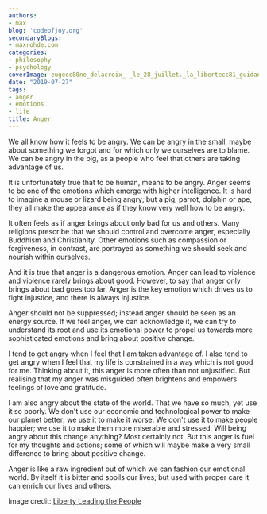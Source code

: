 ```yaml
---
authors:
- max
blog: 'codeofjoy.org'
secondaryBlogs:
- maxrohde.com
categories:
- philosophy
- psychology
coverImage: eugecc80ne_delacroix_-_le_28_juillet._la_libertecc81_guidant_le_peuple.jpg
date: "2019-07-27"
tags:
- anger
- emotions
- life
title: Anger
---
```


We all know how it feels to be angry. We can be angry in the small, maybe about something we forgot and for which only we ourselves are to blame. We can be angry in the big, as a people who feel that others are taking advantage of us.

It is unfortunately true that to be human, means to be angry. Anger seems to be one of the emotions which emerge with higher intelligence. It is hard to imagine a mouse or lizard being angry; but a pig, parrot, dolphin or ape, they all make the appearance as if they know very well how to be angry.

It often feels as if anger brings about only bad for us and others. Many religions prescribe that we should control and overcome anger, especially Buddhism and Christianity. Other emotions such as compassion or forgiveness, in contrast, are portrayed as something we should seek and nourish within ourselves.

And it is true that anger is a dangerous emotion. Anger can lead to violence and violence rarely brings about good. However, to say that anger only brings about bad goes too far. Anger is the key emotion which drives us to fight injustice, and there is always injustice.

Anger should not be suppressed; instead anger should be seen as an energy source. If we feel anger, we can acknowledge it, we can try to understand its root and use its emotional power to propel us towards more sophisticated emotions and bring about positive change.

I tend to get angry when I feel that I am taken advantage of. I also tend to get angry when I feel that my life is constrained in a way which is not good for me. Thinking about it, this anger is more often than not unjustified. But realising that my anger was misguided often brightens and empowers feelings of love and gratitude.

I am also angry about the state of the world. That we have so much, yet use it so poorly. We don't use our economic and technological power to make our planet better; we use it to make it worse. We don't use it to make people happier; we use it to make them more miserable and stressed. Will being angry about this change anything? Most certainly not. But this anger is fuel for my thoughts and actions; some of which will maybe make a very small difference to bring about positive change.

Anger is like a raw ingredient out of which we can fashion our emotional world. By itself it is bitter and spoils our lives; but used with proper care it can enrich our lives and others.

Image credit: [Liberty Leading the People](https://en.wikipedia.org/wiki/Liberty_Leading_the_People)
